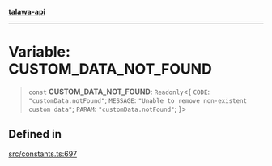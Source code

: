 [**talawa-api**](../../README.md)

***

# Variable: CUSTOM\_DATA\_NOT\_FOUND

> `const` **CUSTOM\_DATA\_NOT\_FOUND**: `Readonly`\<\{ `CODE`: `"customData.notFound"`; `MESSAGE`: `"Unable to remove non-existent custom data"`; `PARAM`: `"customData.notFound"`; \}\>

## Defined in

[src/constants.ts:697](https://github.com/Suyash878/talawa-api/blob/095e6964ce2a06c1c30d1acf81b6162203f1db91/src/constants.ts#L697)
